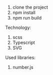 1. clone the project
2. npm install
3. npm run build



Technology:
1. scss
2. Typescript
3. SVG


Used libraries:
1. number.js